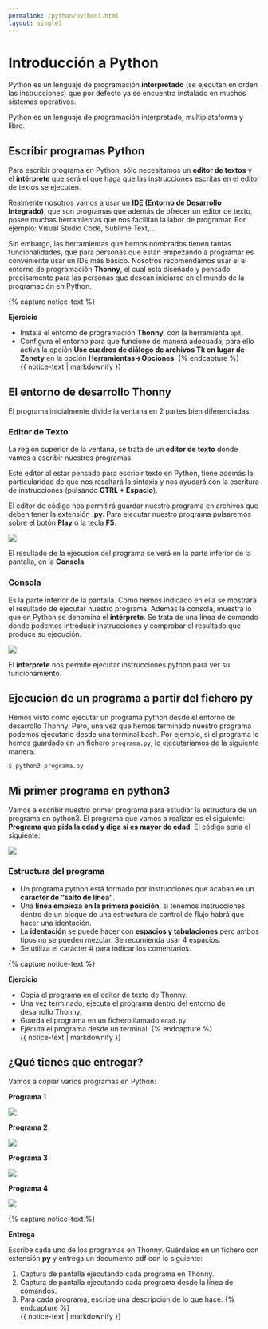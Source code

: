 ```yaml
---
permalink: /python/python1.html
layout: single3
---
```


# Introducción a Python

Python es un lenguaje de programación **interpretado** (se ejecutan en orden las instrucciones) que por defecto ya se encuentra instalado en muchos sistemas operativos.

Python es un lenguaje de programación interpretado, multiplataforma y libre.

## Escribir programas Python

Para escribir programa en Python, sólo necesitamos un **editor de textos** y el **intérprete** que será el que haga que las instrucciones escritas en el editor de textos se ejecuten.

Realmente nosotros vamos a usar un **IDE (Entorno de Desarrollo Integrado)**, que son programas que además de ofrecer un editor de texto, posee muchas herramientas que nos facilitan la labor de programar. Por ejemplo: Visual Studio Code, Sublime Text,...

Sin embargo, las herramientas que hemos nombrados tienen tantas funcionalidades, que para personas que están empezando a programar es conveniente usar un IDE más básico. Nosotros  recomendamos usar el el entorno de programación **Thonny**, el cual está diseñado y pensado precisamente para las personas que desean iniciarse en el mundo de la programación en Python.

{% capture notice-text %}

**Ejercicio**

* Instala el entorno de programación **Thonny**, con la herramienta `apt`.
* Configura el entorno para que funcione de manera adecuada, para ello activa la opción **Use cuadros de diálogo de archivos Tk en lugar de Zenety** en la opción **Herramientas->Opciones**.
{% endcapture %}<div class="notice--info">{{ notice-text | markdownify }}</div>

## El entorno de desarrollo Thonny

El programa inicialmente divide la ventana en 2 partes bien diferenciadas:

### Editor de Texto

La región superior de la ventana, se trata de un **editor de texto** donde vamos a escribir nuestros programas. 

Este editor al estar pensado para escribir texto en Python, tiene además la particularidad de que nos resaltará la sintaxis y nos ayudará con la escritura de instrucciones (pulsando **CTRL + Espacio**).

El editor de código nos permitirá guardar nuestro programa en archivos que deben tener la extensión **.py**. Para ejecutar nuestro programa pulsaremos sobre el botón **Play** o la tecla **F5**.

![ ](../lmgs/hlc2324/img/img1.png)

El resultado de la ejecución del programa se verá en la parte inferior de la pantalla, en la **Consola**.

### Consola

Es la parte inferior de la pantalla. Como hemos indicado en ella se mostrará el resultado de ejecutar nuestro programa. Además la consola, muestra lo que en Python se denomina el **intérprete**. Se trata de una línea de comando donde podemos introducir instrucciones y comprobar el resultado que produce su ejecución.

![ ](../lmgs/hlc2324/img/img2.png)

El **interprete** nos permite ejecutar instrucciones python para ver su funcionamiento.

## Ejecución de un programa a partir del fichero py

Hemos visto como ejecutar un programa python desde el entorno de desarrollo Thonny. Pero, una vez que hemos terminado nuestro programa podemos ejecutarlo desde una terminal bash. Por ejemplo, si el programa lo hemos guardado en un fichero `programa.py`, lo ejecutaríamos de la siguiente manera:

```
$ python3 programa.py
```


## Mi primer programa en python3

Vamos a escribir nuestro primer programa para estudiar la estructura de un programa en python3. El programa que vamos a realizar es el siguiente: **Programa que pida la edad y diga si es mayor de edad**. El código sería el siguiente:

![ ](../lmgs/hlc2324/img/img3.png)

### Estructura del programa

* Un programa python está formado por instrucciones que acaban en un **carácter de “salto de línea”**.
* Una **línea empieza en la primera posición**, si tenemos instrucciones dentro de un bloque de una estructura de control de flujo habrá que hacer una identación.
* La **identación** se puede hacer con **espacios y tabulaciones** pero ambos tipos no se pueden mezclar. Se recomienda usar 4 espacios.
* Se utiliza el carácter # para indicar los comentarios.

{% capture notice-text %}

**Ejercicio**

* Copia el programa en el editor de texto de Thonny.
* Una vez terminado, ejecuta el programa dentro del entorno de desarrollo Thonny.
* Guarda el programa en un fichero llamado `edad.py`.
* Ejecuta el programa desde un terminal.
{% endcapture %}<div class="notice--info">{{ notice-text | markdownify }}</div>

## ¿Qué tienes que entregar?

Vamos a copiar varios programas en Python:

**Programa 1**

![ ](../lmgs/hlc2324/img/img4.png)

**Programa 2**

![ ](../lmgs/hlc2324/img/img5.png)

**Programa 3**

![ ](../lmgs/hlc2324/img/img6.png)

**Programa 4**

![ ](../lmgs/hlc2324/img/img7.png)

{% capture notice-text %}

**Entrega**

Escribe cada uno de los programas en Thonny. Guárdalos en un fichero con extensión **py** y entrega un documento pdf con lo siguiente:

1. Captura de pantalla ejecutando cada programa en Thonny.
2. Captura de pantalla ejecutando cada programa desde la línea de comandos.
3. Para cada programa, escribe una descripción de lo que hace.
{% endcapture %}<div class="notice--info">{{ notice-text | markdownify }}</div>
